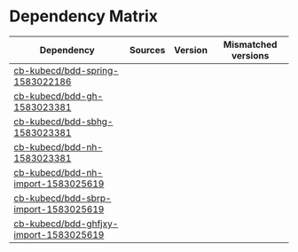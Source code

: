 # Dependency Matrix

Dependency | Sources | Version | Mismatched versions
---------- | ------- | ------- | -------------------
[cb-kubecd/bdd-spring-1583022186](https://github.com/cb-kubecd/bdd-spring-1583022186.git) |  | []() | 
[cb-kubecd/bdd-gh-1583023381](https://github.com/cb-kubecd/bdd-gh-1583023381.git) |  | []() | 
[cb-kubecd/bdd-sbhg-1583023381](https://github.com/cb-kubecd/bdd-sbhg-1583023381.git) |  | []() | 
[cb-kubecd/bdd-nh-1583023381](https://github.com/cb-kubecd/bdd-nh-1583023381.git) |  | []() | 
[cb-kubecd/bdd-nh-import-1583025619](https://github.com/cb-kubecd/bdd-nh-import-1583025619.git) |  | []() | 
[cb-kubecd/bdd-sbrp-import-1583025619](https://github.com/cb-kubecd/bdd-sbrp-import-1583025619.git) |  | []() | 
[cb-kubecd/bdd-ghfjxy-import-1583025619](https://github.com/cb-kubecd/bdd-ghfjxy-import-1583025619.git) |  | []() | 
